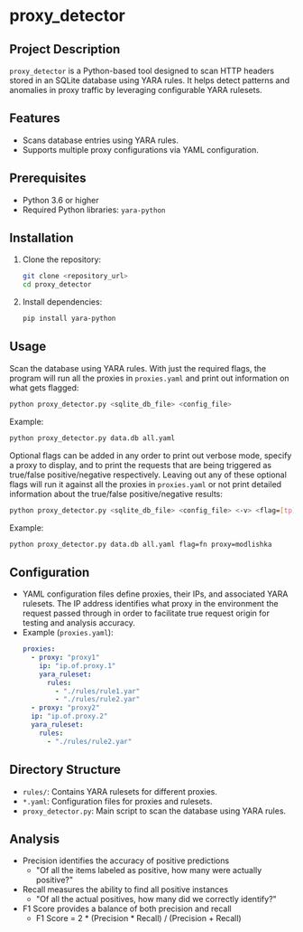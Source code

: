 # proxy_detector

## Project Description
`proxy_detector` is a Python-based tool designed to scan HTTP headers stored in an SQLite database using YARA rules. It helps detect patterns and anomalies in proxy traffic by leveraging configurable YARA rulesets.

## Features
- Scans database entries using YARA rules.
- Supports multiple proxy configurations via YAML configuration.

## Prerequisites
- Python 3.6 or higher
- Required Python libraries: `yara-python`

## Installation
1. Clone the repository:
   ```bash
   git clone <repository_url>
   cd proxy_detector
   ```
2. Install dependencies:
   ```bash
   pip install yara-python
   ```

## Usage
Scan the database using YARA rules. With just the required flags, the program will run all the proxies in `proxies.yaml` and print out information on what gets flagged:
   ```bash
   python proxy_detector.py <sqlite_db_file> <config_file>
   ```
   Example:
   ```bash
   python proxy_detector.py data.db all.yaml
   ```

Optional flags can be added in any order to print out verbose mode, specify a proxy to display, and to print the requests that are being triggered as true/false positive/negative respectively. Leaving out any of these optional flags will run it against all the proxies in `proxies.yaml` or not print detailed information about the true/false positive/negative results:
   ```bash
   python proxy_detector.py <sqlite_db_file> <config_file> <-v> <flag=[tp][fp][tn][fn]> <proxy=[proxy_name]>
   ```
   Example:
   ```bash
   python proxy_detector.py data.db all.yaml flag=fn proxy=modlishka
   ```

## Configuration
- YAML configuration files define proxies, their IPs, and associated YARA rulesets. The IP address identifies what proxy in the environment the request passed through in order to facilitate true request origin for testing and analysis accuracy.
- Example (`proxies.yaml`):
  ```yaml
  proxies:
    - proxy: "proxy1"
      ip: "ip.of.proxy.1"
      yara_ruleset:
        rules:
          - "./rules/rule1.yar"
          - "./rules/rule2.yar"
    - proxy: "proxy2"
    ip: "ip.of.proxy.2"  
    yara_ruleset:
      rules:
        - "./rules/rule2.yar"
  ```

## Directory Structure
- `rules/`: Contains YARA rulesets for different proxies.
- `*.yaml`: Configuration files for proxies and rulesets.
- `proxy_detector.py`: Main script to scan the database using YARA rules.

## Analysis
- Precision identifies the accuracy of positive predictions
  - "Of all the items labeled as positive, how many were actually positive?"
- Recall measures the ability to find all positive instances
  - "Of all the actual positives, how many did we correctly identify?"
- F1 Score provides a balance of both precision and recall
  - F1 Score = 2 * (Precision * Recall) / (Precision + Recall)